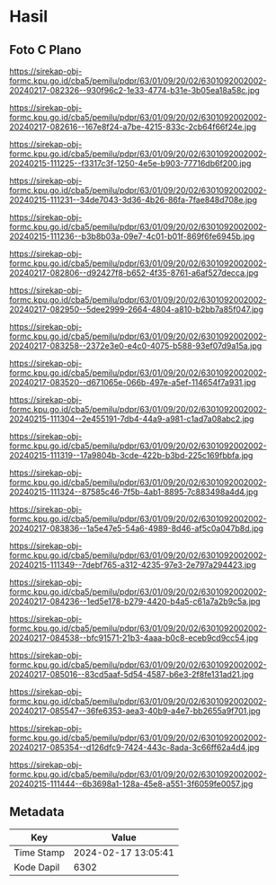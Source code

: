 # Hasil

## Foto C Plano

https://sirekap-obj-formc.kpu.go.id/cba5/pemilu/pdpr/63/01/09/20/02/6301092002002-20240217-082326--930f96c2-1e33-4774-b31e-3b05ea18a58c.jpg

https://sirekap-obj-formc.kpu.go.id/cba5/pemilu/pdpr/63/01/09/20/02/6301092002002-20240217-082616--167e8f24-a7be-4215-833c-2cb64f66f24e.jpg

https://sirekap-obj-formc.kpu.go.id/cba5/pemilu/pdpr/63/01/09/20/02/6301092002002-20240215-111225--f3317c3f-1250-4e5e-b903-77716db6f200.jpg

https://sirekap-obj-formc.kpu.go.id/cba5/pemilu/pdpr/63/01/09/20/02/6301092002002-20240215-111231--34de7043-3d36-4b26-86fa-7fae848d708e.jpg

https://sirekap-obj-formc.kpu.go.id/cba5/pemilu/pdpr/63/01/09/20/02/6301092002002-20240215-111236--b3b8b03a-09e7-4c01-b01f-869f6fe6945b.jpg

https://sirekap-obj-formc.kpu.go.id/cba5/pemilu/pdpr/63/01/09/20/02/6301092002002-20240217-082806--d92427f8-b652-4f35-8761-a6af527decca.jpg

https://sirekap-obj-formc.kpu.go.id/cba5/pemilu/pdpr/63/01/09/20/02/6301092002002-20240217-082950--5dee2999-2664-4804-a810-b2bb7a85f047.jpg

https://sirekap-obj-formc.kpu.go.id/cba5/pemilu/pdpr/63/01/09/20/02/6301092002002-20240217-083258--2372e3e0-e4c0-4075-b588-93ef07d9a15a.jpg

https://sirekap-obj-formc.kpu.go.id/cba5/pemilu/pdpr/63/01/09/20/02/6301092002002-20240217-083520--d671065e-066b-497e-a5ef-114654f7a931.jpg

https://sirekap-obj-formc.kpu.go.id/cba5/pemilu/pdpr/63/01/09/20/02/6301092002002-20240215-111304--2e455191-7db4-44a9-a981-c1ad7a08abc2.jpg

https://sirekap-obj-formc.kpu.go.id/cba5/pemilu/pdpr/63/01/09/20/02/6301092002002-20240215-111319--17a9804b-3cde-422b-b3bd-225c169fbbfa.jpg

https://sirekap-obj-formc.kpu.go.id/cba5/pemilu/pdpr/63/01/09/20/02/6301092002002-20240215-111324--87585c46-7f5b-4ab1-8895-7c883498a4d4.jpg

https://sirekap-obj-formc.kpu.go.id/cba5/pemilu/pdpr/63/01/09/20/02/6301092002002-20240217-083836--1a5e47e5-54a6-4989-8d46-af5c0a047b8d.jpg

https://sirekap-obj-formc.kpu.go.id/cba5/pemilu/pdpr/63/01/09/20/02/6301092002002-20240215-111349--7debf765-a312-4235-97e3-2e797a294423.jpg

https://sirekap-obj-formc.kpu.go.id/cba5/pemilu/pdpr/63/01/09/20/02/6301092002002-20240217-084236--1ed5e178-b279-4420-b4a5-c61a7a2b9c5a.jpg

https://sirekap-obj-formc.kpu.go.id/cba5/pemilu/pdpr/63/01/09/20/02/6301092002002-20240217-084538--bfc91571-21b3-4aaa-b0c8-eceb9cd9cc54.jpg

https://sirekap-obj-formc.kpu.go.id/cba5/pemilu/pdpr/63/01/09/20/02/6301092002002-20240217-085016--83cd5aaf-5d54-4587-b6e3-2f8fe131ad21.jpg

https://sirekap-obj-formc.kpu.go.id/cba5/pemilu/pdpr/63/01/09/20/02/6301092002002-20240217-085547--36fe6353-aea3-40b9-a4e7-bb2655a9f701.jpg

https://sirekap-obj-formc.kpu.go.id/cba5/pemilu/pdpr/63/01/09/20/02/6301092002002-20240217-085354--d126dfc9-7424-443c-8ada-3c66ff62a4d4.jpg

https://sirekap-obj-formc.kpu.go.id/cba5/pemilu/pdpr/63/01/09/20/02/6301092002002-20240215-111444--6b3698a1-128a-45e8-a551-3f6059fe0057.jpg


## Metadata

| Key        | Value               |
| ---------- | ------------------- |
| Time Stamp | 2024-02-17 13:05:41 |
| Kode Dapil | 6302                |



